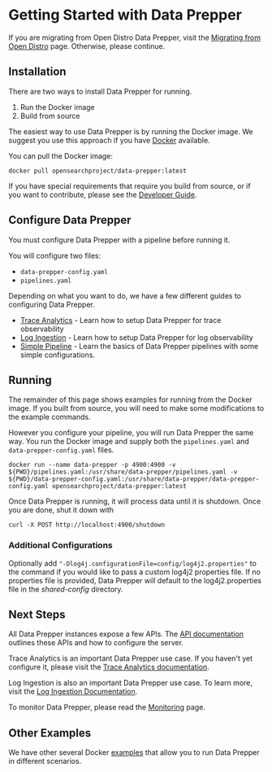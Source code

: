 # Getting Started with Data Prepper

If you are migrating from Open Distro Data Prepper,
visit the [Migrating from Open Distro](migrating_from_opendistro.md) page.
Otherwise, please continue.

## Installation

There are two ways to install Data Prepper for running.

1. Run the Docker image
2. Build from source

The easiest way to use Data Prepper is by running the Docker image. We suggest
you use this approach if you have [Docker](https://www.docker.com) available.

You can pull the Docker image:

```
docker pull opensearchproject/data-prepper:latest
```

If you have special requirements that require you build from source, or if you
want to contribute, please see the [Developer Guide](developer_guide.md).

## Configure Data Prepper

You must configure Data Prepper with a pipeline before running it.

You will configure two files:

* `data-prepper-config.yaml`
* `pipelines.yaml`

Depending on what you want to do, we have a few different guides to configuring Data Prepper.

* [Trace Analytics](trace_analytics.md) - Learn how to setup Data Prepper for trace observability
* [Log Ingestion](log_analytics.md) - Learn how to setup Data Prepper for log observability
* [Simple Pipeline](simple_pipelines.md) - Learn the basics of Data Prepper pipelines with some simple configurations.

## Running

The remainder of this page shows examples for running from the Docker image. If you
built from source, you will need to make some modifications to the example commands.

However you configure your pipeline, you will run Data Prepper the same way. You run the Docker
image and supply both the `pipelines.yaml` and `data-prepper-config.yaml` files.

```
docker run --name data-prepper -p 4900:4900 -v ${PWD}/pipelines.yaml:/usr/share/data-prepper/pipelines.yaml -v ${PWD}/data-prepper-config.yaml:/usr/share/data-prepper/data-prepper-config.yaml opensearchproject/data-prepper:latest
```

Once Data Prepper is running, it will process data until it is shutdown. Once you are done, shut it down with

```
curl -X POST http://localhost:4900/shutdown
```

### Additional Configurations

Optionally add `"-Dlog4j.configurationFile=config/log4j2.properties"` to the command if you would like to pass a custom log4j2 properties file. If no properties file is provided, Data Prepper will default to the log4j2.properties file in the *shared-config* directory.

## Next Steps

All Data Prepper instances expose a few APIs. The [API documentation](core_apis.md) outlines these APIs and
how to configure the server.

Trace Analytics is an important Data Prepper use case. If you haven't yet configure it,
please visit the [Trace Analytics documentation](trace_analytics.md).

Log Ingestion is also an important Data Prepper use case. To learn more, visit the [Log Ingestion Documentation](log_analytics.md).

To monitor Data Prepper, please read the [Monitoring](monitoring.md) page.

## Other Examples

We have other several Docker [examples](https://github.com/opensearch-project/data-prepper/tree/main/examples/)
that allow you to run Data Prepper in different scenarios.
